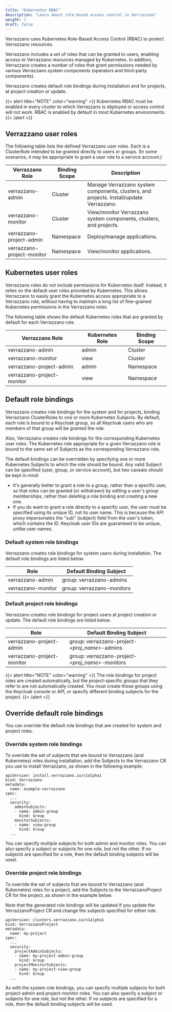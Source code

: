 ```yaml
---
title: "Kubernetes RBAC"
description: "Learn about role-based access control in Verrazzano"
weight: 2
draft: false
---
```


Verrazzano uses Kubernetes Role-Based Access Control (RBAC) to protect Verrazzano resources.

Verrazzano includes a set of roles that can be granted to users, enabling access to Verrazzano resources managed by Kubernetes. In addition, Verrazzano creates a number of roles that grant permissions needed by various Verrazzano system components (operators and third-party components).

Verrazzano creates default role bindings during installation and for projects, at project creation or update.

{{< alert title="NOTE" color="warning" >}}
Kubernetes RBAC must be enabled in every cluster to which Verrazzano is deployed or access control will not work. RBAC is enabled by default in most Kubernetes environments.
{{< /alert >}}

## Verrazzano user roles

The following table lists the defined Verrazzano user roles. Each is a ClusterRole intended to be granted directly to users or groups. (In some scenarios, it may be appropriate to grant a user role to a service account.)

| Verrazzano Role | Binding Scope | Description |
| --------------- | ------------- | ----------- |
| verrazzano-admin | Cluster | Manage Verrazzano system components, clusters, and projects. Install/update Verrazzano. |
| verrazzano-monitor | Cluster | View/monitor Verrazzano system components, clusters, and projects. |
| verrazzano-project-admin | Namespace | Deploy/manage applications. |
| verrazzano-project-monitor | Namespace | View/monitor applications. |

## Kubernetes user roles

Verrazzano roles do not include permissions for Kubernetes itself. Instead, it relies on the default user roles provided by Kubernetes. This allows Verrazzano to easily grant the Kubernetes access appropriate to a Verrazzano role, without having to maintain a long list of fine-grained Kubernetes permissions in the Verrazzano roles.

The following table shows the default Kubernetes roles that are granted by default for each Verrazzano role.

| Verrazzano Role | Kubernetes Role | Binding Scope |
| --------------- | --------------- | ------------- |
| verrazzano-admin | admin | Cluster |
| verrazzano-monitor | view | Cluster |
| verrazzano-project-admin | admin | Namespace |
| verrazzano-project-monitor | view | Namespace |

## Default role bindings

Verrazzano creates role bindings for the system and for projects, binding Verrazzano ClusterRoles to one or more Kubernetes Subjects. By default, each role is bound to a Keycloak group, so all Keycloak users who are members of that group will be granted the role.

Also, Verrazzano creates role bindings for the corresponding Kubernetes user roles. The Kubernetes role appropriate for a given Verrazzano role is bound to the same set of Subjects as the corresponding Verrazzano role.

The default bindings can be overridden by specifying one or more Kubernetes Subjects to which the role should be bound. Any valid Subject can be specified (user, group, or service account), but two caveats should be kept in mind:

- It's generally better to grant a role to a group, rather than a specific user, so that roles can be granted (or withdrawn) by editing a user's group memberships, rather than deleting a role binding and creating a new one.
- If you do want to grant a role directly to a specific user, the user must be specified using its unique ID, not its user name. This is because the API proxy impersonates the "sub" (subject) field from the user's token, which contains the ID. Keycloak user IDs are guaranteed to be unique, unlike user names.

### Default system role bindings

Verrazzano creates role bindings for system users during installation. The default role bindings are listed below.

| Role | Default Binding Subject |
| ---- | ----------------------- |
| verrazzano-admin | group: verrazzano-admins |
| verrazzano-monitor | group: verrazzano-monitors |

### Default project role bindings

Verrazzano creates role bindings for project users at project creation or update. The default role bindings are listed below.

| Role | Default Binding Subject |
| ---- | ----------------------- |
| verrazzano-project-admin | group: verrazzano-project-_<proj_name>_-admins |
| verrazzano-project-monitor | group: verrazzano-project-_<proj_name>_-monitors |

{{< alert title="NOTE" color="warning" >}}
The role bindings for project roles are created automatically, but the project-specific groups that they refer to are not automatically created. You must create those groups using the Keycloak console or API, or specify different binding subjects for the project.
{{< /alert >}}

## Override default role bindings

You can override the default role bindings that are created for system and project roles.

### Override system role bindings

To override the set of subjects that are bound to Verrazzano (and Kubernetes) roles during installation, add the Subjects to the Verrazzano CR you use to install Verrazzano, as shown in the following example:

```
apiVersion: install.verrazzano.io/v1alpha1
kind: Verrazzano
metadata:
  name: example-verrazzano
spec:
  ...
  security:
    adminSubjects:
    - name: admin-group
      kind: Group
    monitorSubjects:
    - name: view-group
      kind: Group
  ...
```

You can specify multiple subjects for both admin and monitor roles. You can also specify a subject or subjects for one role, but not the other. If no subjects are specified for a role, then the default binding subjects will be used.

### Override project role bindings

To override the set of subjects that are bound to Verrazzano (and Kubernetes) roles for a project, add the Subjects to the VerrazzanoProject CR for the project, as shown in the example below.

Note that the generated role bindings will be updated if you update the VerrazzanoProject CR and change the subjects specified for either role.

```
apiVersion: clusters.verrazzano.io/v1alpha1
kind: VerrazzanoProject
metadata:
  name: my-project
spec:
  ...
  security:
    projectAdminSubjects:
    - name: my-project-admin-group
      kind: Group
    projectMonitorSubjects:
    - name: my-project-view-group
      kind: Group
  ...
```

As with the system role bindings, you can specify multiple subjects for both project-admin and project-monitor roles. You can also specify a subject or subjects for one role, but not the other. If no subjects are specified for a role, then the default binding subjects will be used.
